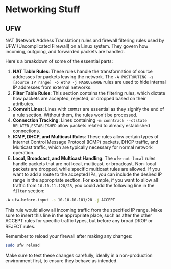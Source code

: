 # Networking Stuff

## UFW 

NAT (Network Address Translation) rules and firewall filtering rules used by UFW (Uncomplicated Firewall) on a Linux system. 
They govern how incoming, outgoing, and forwarded packets are handled.

Here's a breakdown of some of the essential parts:

1. **NAT Table Rules**: These rules handle the transformation of source addresses for packets leaving the network. The `-A POSTROUTING -s [source IP range] -o eth0 -j MASQUERADE` rules are used to hide internal IP addresses from external networks.
2. **Filter Table Rules**: This section contains the filtering rules, which dictate how packets are accepted, rejected, or dropped based on their attributes.
3. **Commit Lines**: Lines with `COMMIT` are essential as they signify the end of a rule section. Without them, the rules won't be processed.
4. **Connection Tracking**: Lines containing `-m conntrack --ctstate RELATED,ESTABLISHED` allow packets related to already established connections.
5. **ICMP, DHCP, and Multicast Rules**: These rules allow certain types of Internet Control Message Protocol (ICMP) packets, DHCP traffic, and Multicast traffic, which are typically necessary for normal network operation.
6. **Local, Broadcast, and Multicast Handling**: The `ufw-not-local` rules handle packets that are not local, multicast, or broadcast. Non-local packets are dropped, while specific multicast rules are allowed.
If you want to add a route to the accepted IPs, you can include the desired IP range in the appropriate section. For example, if you want to allow all traffic from `10.10.11.128/28`, you could add the following line in the `filter` section:

```bash
-A ufw-before-input -s 10.10.10.101/28 -j ACCEPT
```

This rule would allow all incoming traffic from the specified IP range. Make sure to insert this line in the appropriate place, such as after the other ACCEPT rules for specific traffic types, but before any broad DROP or REJECT rules.

Remember to reload your firewall after making any changes:

```bash
sudo ufw reload
```

Make sure to test these changes carefully, ideally in a non-production environment first, to ensure they behave as intended.
